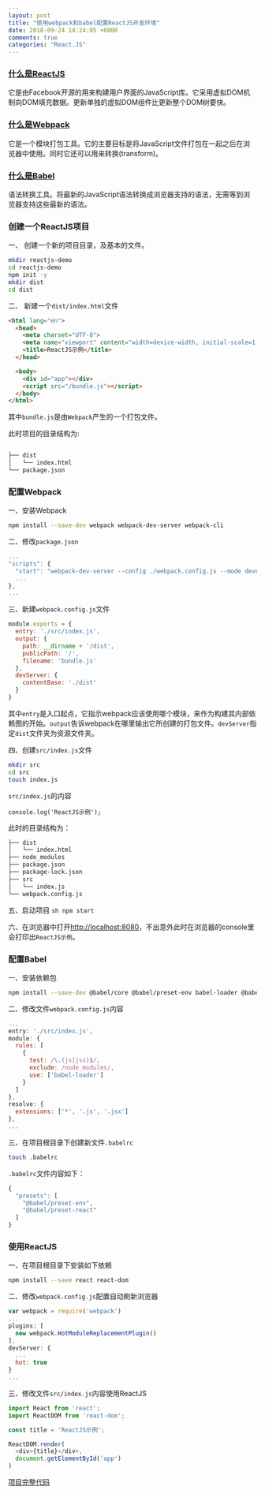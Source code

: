 ```yaml
---
layout: post
title: "使用webpack和babel配置ReactJS开发环境"
date: 2018-09-24 14:24:05 +0800
comments: true
categories: "React.JS"
---
```


### [什么是ReactJS](https://reactjs.org.cn/)

它是由Facebook开源的用来构建用户界面的JavaScript库。它采用虚拟DOM机制向DOM填充数据。更新单独的虚拟DOM组件比更新整个DOM树要快。

### [什么是Webpack](https://www.webpackjs.com/)

它是一个模块打包工具。它的主要目标是将JavaScript文件打包在一起之后在浏览器中使用。同时它还可以用来转换(transform)。

### [什么是Babel](https://www.babeljs.cn/)

语法转换工具。将最新的JavaScript语法转换成浏览器支持的语法，无需等到浏览器支持这些最新的语法。

### 创建一个ReactJS项目
一、 创建一个新的项目目录，及基本的文件。
    
``` sh
mkdir reactjs-demo
cd reactjs-demo
npm init -y
mkdir dist
cd dist
```
二、 新建一个`dist/index.html`文件
``` html
<html lang="en">
  <head>
    <meta charset="UTF-8">
    <meta name="viewport" content="width=device-width, initial-scale=1.0">
    <title>ReactJS示例</title>
  </head>

  <body>
    <div id="app"></div>
    <script src="/bundle.js"></script>
  </body>
</html>
```

其中`bundle.js`是由`Webpack`产生的一个打包文件。

此时项目的目录结构为:

``` sh

├── dist
│   └── index.html
└── package.json
```

### 配置Webpack
一、安装Webpack
``` sh
npm install --save-dev webpack webpack-dev-server webpack-cli
```
二、修改`package.json`
``` JavaScript
...
"scripts": {
  "start": "webpack-dev-server --config ./webpack.config.js --mode development",
  ...
},
...
```
三、新建`webpack.config.js`文件
``` JavaScript
module.exports = {
  entry: './src/index.js',
  output: {
    path: __dirname + '/dist',
    publicPath: '/',
    filename: 'bundle.js'
  },
  devServer: {
    contentBase: './dist'
  }
}
```

其中`entry`是入口起点，它指示webpack应该使用哪个模块，来作为构建其内部依赖图的开始。`output`告诉webpack在哪里输出它所创建的打包文件。`devServer`指定`dist`文件夹为资源文件夹。

四、创建`src/index.js`文件
``` sh
mkdir src
cd src
touch index.js
```
`src/index.js`的内容
```
console.log('ReactJS示例');
```
此时的目录结构为：
``` sh
├── dist
│   └── index.html
├── node_modules
├── package.json
├── package-lock.json
├── src
│   └── index.js
└── webpack.config.js
```

五、启动项目
    ``` sh
    npm start
    ```

六、在浏览器中打开[http://localhost:8080](http://localhost:8080)，不出意外此时在浏览器的console里会打印出`ReactJS示例`。

### 配置Babel

一、安装依赖包
``` sh
npm install --save-dev @babel/core @babel/preset-env babel-loader @babel/preset-react
```
二、修改文件`webpack.config.js`内容
``` JavaScript
...
entry: './src/index.js',
module: {
  rules: [
    {
      test: /\.(js|jsx)$/,
      exclude: /node_modules/,
      use: ['babel-loader']
    }
  ]
},
resolve: {
  extensions: ['*', '.js', '.jsx']
},
...
```
三、在项目根目录下创建新文件`.babelrc`
``` sh
touch .babelrc
```

`.babelrc`文件内容如下：

``` JavaScript
{
  "presets": [
    "@babel/preset-env",
    "@babel/preset-react"
  ]
}
```

### 使用ReactJS

一、在项目根目录下安装如下依赖
``` sh
npm install --save react react-dom
```
二、修改`webpack.config.js`配置自动刷新浏览器
``` JavaScript
var webpack = require('webpack')
...
plugins: [
  new webpack.HotModuleReplacementPlugin()
],
devServer: {
  ...
  hot: true
}
...
```
三、修改文件`src/index.js`内容使用ReactJS
``` JavaScript
import React from 'react';
import ReactDOM from 'react-dom';

const title = 'ReactJS示例';

ReactDOM.render(
  <div>{title}</div>,
  document.getElementById('app')
)
```

[项目完整代码](https://github.com/yyandrew/minimal_react_environment_by_webpack_and_babel)
